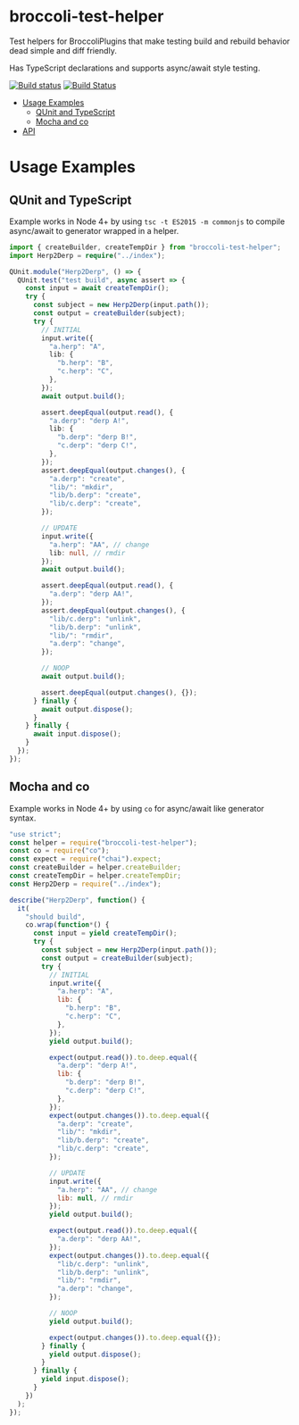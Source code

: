 # broccoli-test-helper

Test helpers for BroccoliPlugins that make testing build and rebuild behavior dead simple and diff friendly.

Has TypeScript declarations and supports async/await style testing.

[![Build status](https://ci.appveyor.com/api/projects/status/4oilygqd42yc8wsl/branch/master?svg=true)](https://ci.appveyor.com/project/embercli/broccoli-test-helper/branch/master)
[![Build Status](https://travis-ci.org/broccolijs/broccoli-test-helper.svg?branch=master)](https://travis-ci.org/broccolijs/broccoli-test-helper)

- [Usage Examples](#usage-examples)
  - [QUnit and TypeScript](#qunit-and-typescript)
  - [Mocha and co](#mocha-and-co)
- [API](docs/api/index.md)

# Usage Examples

## QUnit and TypeScript

Example works in Node 4+ by using `tsc -t ES2015 -m commonjs` to compile async/await to generator wrapped in a helper.

```ts
import { createBuilder, createTempDir } from "broccoli-test-helper";
import Herp2Derp = require("../index");

QUnit.module("Herp2Derp", () => {
  QUnit.test("test build", async assert => {
    const input = await createTempDir();
    try {
      const subject = new Herp2Derp(input.path());
      const output = createBuilder(subject);
      try {
        // INITIAL
        input.write({
          "a.herp": "A",
          lib: {
            "b.herp": "B",
            "c.herp": "C",
          },
        });
        await output.build();

        assert.deepEqual(output.read(), {
          "a.derp": "derp A!",
          lib: {
            "b.derp": "derp B!",
            "c.derp": "derp C!",
          },
        });
        assert.deepEqual(output.changes(), {
          "a.derp": "create",
          "lib/": "mkdir",
          "lib/b.derp": "create",
          "lib/c.derp": "create",
        });

        // UPDATE
        input.write({
          "a.herp": "AA", // change
          lib: null, // rmdir
        });
        await output.build();

        assert.deepEqual(output.read(), {
          "a.derp": "derp AA!",
        });
        assert.deepEqual(output.changes(), {
          "lib/c.derp": "unlink",
          "lib/b.derp": "unlink",
          "lib/": "rmdir",
          "a.derp": "change",
        });

        // NOOP
        await output.build();

        assert.deepEqual(output.changes(), {});
      } finally {
        await output.dispose();
      }
    } finally {
      await input.dispose();
    }
  });
});
```

## Mocha and co

Example works in Node 4+ by using `co` for async/await like generator syntax.

```js
"use strict";
const helper = require("broccoli-test-helper");
const co = require("co");
const expect = require("chai").expect;
const createBuilder = helper.createBuilder;
const createTempDir = helper.createTempDir;
const Herp2Derp = require("../index");

describe("Herp2Derp", function() {
  it(
    "should build",
    co.wrap(function*() {
      const input = yield createTempDir();
      try {
        const subject = new Herp2Derp(input.path());
        const output = createBuilder(subject);
        try {
          // INITIAL
          input.write({
            "a.herp": "A",
            lib: {
              "b.herp": "B",
              "c.herp": "C",
            },
          });
          yield output.build();

          expect(output.read()).to.deep.equal({
            "a.derp": "derp A!",
            lib: {
              "b.derp": "derp B!",
              "c.derp": "derp C!",
            },
          });
          expect(output.changes()).to.deep.equal({
            "a.derp": "create",
            "lib/": "mkdir",
            "lib/b.derp": "create",
            "lib/c.derp": "create",
          });

          // UPDATE
          input.write({
            "a.herp": "AA", // change
            lib: null, // rmdir
          });
          yield output.build();

          expect(output.read()).to.deep.equal({
            "a.derp": "derp AA!",
          });
          expect(output.changes()).to.deep.equal({
            "lib/c.derp": "unlink",
            "lib/b.derp": "unlink",
            "lib/": "rmdir",
            "a.derp": "change",
          });

          // NOOP
          yield output.build();

          expect(output.changes()).to.deep.equal({});
        } finally {
          yield output.dispose();
        }
      } finally {
        yield input.dispose();
      }
    })
  );
});
```

